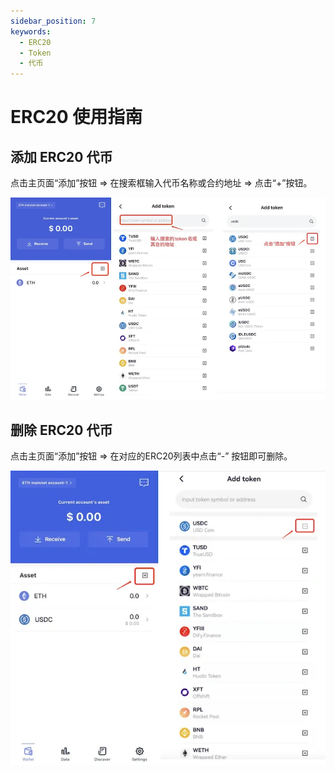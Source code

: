 ```yaml
---
sidebar_position: 7
keywords:
  - ERC20
  - Token
  - 代币
---
```


# ERC20 使用指南

## 添加 ERC20 代币

点击主页面“添加”按钮 => 在搜索框输入代币名称或合约地址 => 点击“+”按钮。

![](./img/add-erc20.webp)

## 删除 ERC20 代币

点击主页面“添加”按钮 => 在对应的ERC20列表中点击“-” 按钮即可删除。

![](./img/rm-erc20.webp)